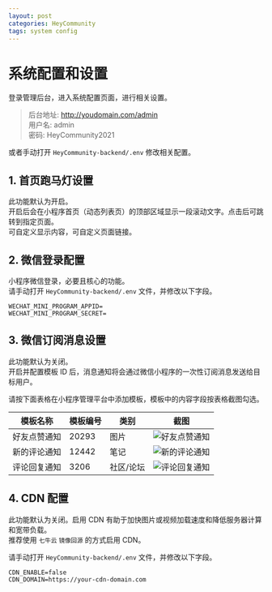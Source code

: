 ```yaml
---
layout: post
categories: HeyCommunity
tags: system config
---
```


系统配置和设置
=====================

登录管理后台，进入系统配置页面，进行相关设置。   

> 后台地址: http://youdomain.com/admin   
> 用户名: admin   
> 密码: HeyCommunity2021
> 
或者手动打开 `HeyCommunity-backend/.env` 修改相关配置。

## 1. 首页跑马灯设置

此功能默认为开启。   
开启后会在小程序首页（动态列表页）的顶部区域显示一段滚动文字。点击后可跳转到指定页面。   
可自定义显示内容，可自定义页面链接。

## 2. 微信登录配置

小程序微信登录，必要且核心的功能。  
请手动打开 `HeyCommunity-backend/.env` 文件，并修改以下字段。

```env
WECHAT_MINI_PROGRAM_APPID=
WECHAT_MINI_PROGRAM_SECRET=
```

## 3. 微信订阅消息设置

此功能默认为关闭。   
开启并配置模板 ID 后，消息通知将会通过微信小程序的一次性订阅消息发送给目标用户。   

请按下面表格在小程序管理平台中添加模板，模板中的内容字段按表格截图勾选。

| 模板名称   | 模板编号  | 类别    | 截图                                                                              |
|--------|-------|-------|---------------------------------------------------------------------------------|
| 好友点赞通知 | 20293 | 图片    | ![好友点赞通知](https://www.heycommunity.com/images/docs/wechat-push-temps/20293.png) |
| 新的评论通知 | 12442 | 笔记    | ![新的评论通知](https://www.heycommunity.com/images/docs/wechat-push-temps/12442.png)                          |
| 评论回复通知 | 3206  | 社区/论坛 | ![评论回复通知](https://www.heycommunity.com/images/docs/wechat-push-temps/3206.png)                           |

## 4. CDN 配置

此功能默认为关闭。启用 CDN 有助于加快图片或视频加载速度和降低服务器计算和宽带负载。   
推荐使用 `七牛云` `镜像回源` 的方式启用 CDN。

请手动打开 `HeyCommunity-backend/.env` 文件，并修改以下字段。

```env
CDN_ENABLE=false
CDN_DOMAIN=https://your-cdn-domain.com
```
